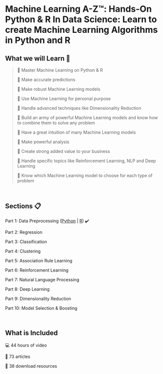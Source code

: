 # Machine Learning A-Z™: Hands-On Python & R In Data Science: Learn to create Machine Learning Algorithms in Python and R

## What we will Learn :bookmark_tabs:

> :pushpin: Master Machine Learning on Python & R 
>
> :pushpin: Make accurate predictions
>
> :pushpin: Make robust Machine Learning models 
>
> :pushpin: Use Machine Learning for personal purpose
>
> :pushpin: Handle advanced techniques like Dimensionality Reduction 
>
> :pushpin: Build an army of powerful Machine Learning models and know how to combine them to solve any problem
>
> :pushpin: Have a great intuition of many Machine Learning models
>
> :pushpin: Make powerful analysis
>
> :pushpin: Create strong added value to your business
>
> :pushpin: Handle specific topics like Reinforcement Learning, NLP and Deep Learning
>
> :pushpin: Know which Machine Learning model to choose for each type of problem

<br>

## Sections :clipboard:
Part 1: Data Preprocessing ([Python](https://github.com/GeovanaSLima/Machine_Learning_A_Z/blob/main/Part_1_Data_Preprocessing_Tools.ipynb) | [R](https://github.com/GeovanaSLima/Machine_Learning_A_Z/blob/main/Part_1_Data_Preprocessing.R)) :heavy_check_mark:

Part 2: Regression

Part 3: Classification

Part 4: Clustering

Part 5: Association Rule Learning

Part 6: Reinforcement Learning

Part 7: Natural Language Processing

Part 8: Deep Learning

Part 9: Dimensionality Reduction

Part 10: Model Selection & Boosting

<br>

## What is Included
:computer: 44 hours of video

:page_facing_up: 73 articles

:file_folder: 38 download resources


